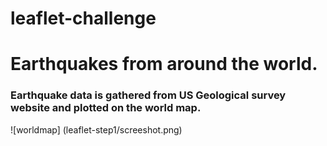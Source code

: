 # leaflet-challenge
# Earthquakes from around the world.
### Earthquake data is gathered from US Geological survey website and plotted on the world map.

![worldmap] (leaflet-step1/screeshot.png)
